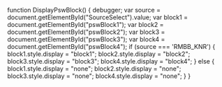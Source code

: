   function DisplayPswBlock() {
        debugger;
        var source = document.getElementById("SourceSelect").value;
        var block1 = document.getElementById("pswBlock1");
        var block2 = document.getElementById("pswBlock2");
        var block3 = document.getElementById("pswBlock3");
        var block4 = document.getElementById("pswBlock4");
        if (source === 'RMBB_KNR') {
            block1.style.display = "block1";
            block2.style.display = "block2";
            block3.style.display = "block3";
            block4.style.display = "block4";
        } else {
            block1.style.display = "none";
            block2.style.display = "none";
            block3.style.display = "none";
            block4.style.display = "none";
        }
    }
